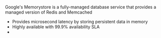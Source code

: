 Google's Memorystore is a fully-managed database service that provides a managed version of Redis and Memcached 

* Provides microsecond latency by storing persistent data in memory
* Highly available with 99.9% availability SLA
* 
